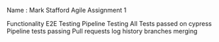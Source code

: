 Name : Mark Stafford 
Agile Assignment 1 

Functionality
E2E Testing 
Pipeline Testing
All Tests passed on cypress
Pipeline tests passing 
Pull requests
log history 
branches
merging 
